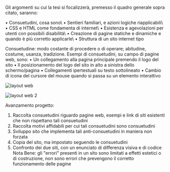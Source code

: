 Gli argomenti su cui la tesi si focalizzerà, premesso il quadro generale sopra citato, saranno:

•	Consuetudini, cosa sono\\
•	Sentieri familiari, e azioni logiche riapplicabili\\
•	CSS e HTML come fondamenta di internet\\
•	Esistenza e agevolazioni per utenti con possibili disabilità\\
•	Creazione di pagine statiche e dinamiche e quando è più corretto applicarle\\
•	Struttura di un sito internet tipo

Consuetudine: modo costante di procedere o di operare; abitudine, costume, usanza, tradizione.
Esempi di consuetudini, su campo di pagine web, sono:
•	Un collegamento alla pagina principale premendo il logo del sito
•	Il posizionamento del logo del sito in alto a sinistra dello schermo/pagina
•	Collegamenti ipertestuali su testo sottolineato
•	Cambio di icona del cursore del mouse quando si passa su un elemento interattivo

![layout web](https://github.com/user-attachments/assets/93d0e04e-1801-43ab-bb54-b6832281ed85)

![layout web 2](https://github.com/user-attachments/assets/6256f6a3-e355-4217-a380-5a48c3c64c49)


Avanzamento progetto:
1) Raccolta consuetudini riguardo pagine web, esempi e link di siti esistenti che non rispettano tali consuetudini
2) Raccolta motivi affidabili per cui tali consuetudini sono consuetudini
3) Sviluppo sito che implementa tali anti-consuetudini in maniera non forzata
4) Copia del sito, ma impostato seguendo le consuetudini
5) Confronto dei due siti, con un enunciato di differenza visiva e di codice
Nota Bene: gli "errori" presenti in un sito sono limitati a effetti estetici o di costruzione, non sono errori che prevengono il corretto
funzionamento delle pagine

